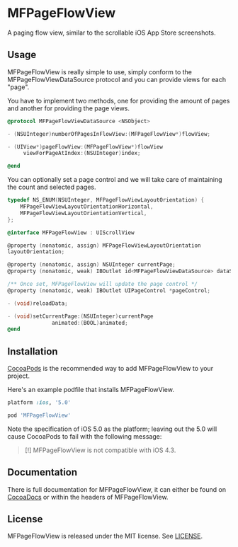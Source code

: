 # MFPageFlowView

A paging flow view, similar to the scrollable iOS App Store screenshots.

## Usage

MFPageFlowView is really simple to use, simply conform to the
MFPageFlowViewDataSource protocol and you can provide views for each "page".

You have to implement two methods, one for providing the amount of pages and
another for providing the page views.

```objective-c
@protocol MFPageFlowViewDataSource <NSObject>

- (NSUInteger)numberOfPagesInFlowView:(MFPageFlowView*)flowView;

- (UIView*)pageFlowView:(MFPageFlowView*)flowView
     viewForPageAtIndex:(NSUInteger)index;

@end
```

You can optionally set a page control and we will take care of maintaining the
count and selected pages.

```objective-c
typedef NS_ENUM(NSUInteger, MFPageFlowViewLayoutOrientation) {
    MFPageFlowViewLayoutOrientationHorizontal,
    MFPageFlowViewLayoutOrientationVertical,
};

@interface MFPageFlowView : UIScrollView

@property (nonatomic, assign) MFPageFlowViewLayoutOrientation
layoutOrientation;

@property (nonatomic, assign) NSUInteger currentPage;
@property (nonatomic, weak) IBOutlet id<MFPageFlowViewDataSource> dataSource;

/** Once set, MFPageFlowView will update the page control */
@property (nonatomic, weak) IBOutlet UIPageControl *pageControl;

- (void)reloadData;

- (void)setCurrentPage:(NSUInteger)currentPage
              animated:(BOOL)animated;
@end
```

## Installation

[CocoaPods](http://cocoapods.org) is the recommended way to add
MFPageFlowView to your project.

Here's an example podfile that installs MFPageFlowView.

```ruby
platform :ios, '5.0'

pod 'MFPageFlowView'
```

Note the specification of iOS 5.0 as the platform; leaving out the 5.0 will
cause CocoaPods to fail with the following message:

> [!] MFPageFlowView is not compatible with iOS 4.3.

## Documentation

There is full documentation for MFPageFlowView, it can either be found on
[CocoaDocs](http://cocoadocs.org/docsets/MFPageFlowView) or within the headers of
MFPageFlowView.

## License

MFPageFlowView is released under the MIT license. See [LICENSE](LICENSE).

